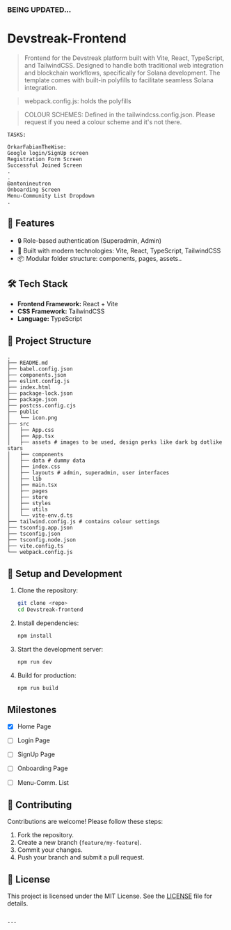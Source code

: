### **BEING UPDATED...**


# Devstreak-Frontend

> Frontend for the Devstreak platform built with Vite, React, TypeScript, and TailwindCSS.
> Designed to handle both traditional web integration and blockchain workflows, specifically for Solana development. The template comes with built-in polyfills to facilitate seamless Solana integration.

> webpack.config.js: holds the polyfills

> COLOUR SCHEMES: Defined in the tailwindcss.config.json. Please request if you need a colour scheme and it's not there.


```plaintext
TASKS:

OrkarFabianTheWise: 
Google login/SignUp screen
Registration Form Screen
Successful Joined Screen
.
.
@antonineutron 
Onboarding Screen
Menu-Community List Dropdown
.
```

## 🚀 Features

- 🔒 Role-based authentication (Superadmin, Admin)
- 🌟 Built with modern technologies: Vite, React, TypeScript, TailwindCSS
- 📦 Modular folder structure: components, pages, assets..

## 🛠️ Tech Stack

- **Frontend Framework:** React + Vite
- **CSS Framework:** TailwindCSS
- **Language:** TypeScript

## 📂 Project Structure

```plaintext
.
├── README.md
├── babel.config.json
├── components.json
├── eslint.config.js
├── index.html
├── package-lock.json
├── package.json
├── postcss.config.cjs
├── public
│   └── icon.png
├── src
│   ├── App.css
│   ├── App.tsx
│   ├── assets # images to be used, design perks like dark bg dotlike stars 
│   ├── components
│   ├── data # dummy data
│   ├── index.css
│   ├── layouts # admin, superadmin, user interfaces
│   ├── lib
│   ├── main.tsx
│   ├── pages
│   ├── store
│   ├── styles
│   ├── utils
│   └── vite-env.d.ts
├── tailwind.config.js # contains colour settings
├── tsconfig.app.json
├── tsconfig.json
├── tsconfig.node.json
├── vite.config.ts
└── webpack.config.js
```

## 🔧 Setup and Development

1. Clone the repository:
   ```bash
   git clone <repo>
   cd Devstreak-frontend
   ```

2. Install dependencies:
   ```bash
   npm install
   ```

3. Start the development server:
   ```bash
   npm run dev
   ```

4. Build for production:
   ```bash
   npm run build
   ```

## Milestones
- [x] Home Page
- [ ] Login Page
- [ ] SignUp Page
- [ ] Onboarding Page
- [ ] Menu-Comm. List


## 🧩 Contributing

Contributions are welcome! Please follow these steps:
1. Fork the repository.
2. Create a new branch (`feature/my-feature`).
3. Commit your changes.
4. Push your branch and submit a pull request.

## 📄 License

This project is licensed under the MIT License. See the [LICENSE](LICENSE) file for details.

```

---